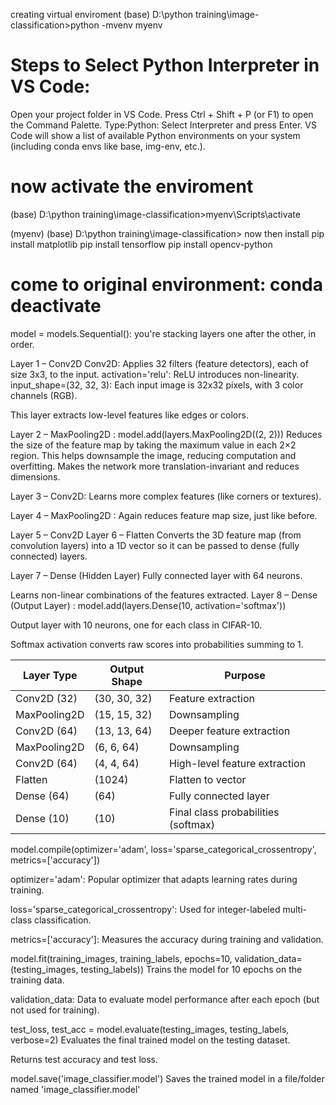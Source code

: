 creating virtual enviroment
(base) D:\python training\image-classification>python -mvenv myenv

# Steps to Select Python Interpreter in VS Code:
Open your project folder in VS Code.
Press Ctrl + Shift + P (or F1) to open the Command Palette.
Type:Python: Select Interpreter
and press Enter.
VS Code will show a list of available Python environments on your system (including conda envs like base, img-env, etc.).

# now activate the enviroment 
(base) D:\python training\image-classification>myenv\Scripts\activate

(myenv) (base) D:\python training\image-classification>
now then install 
pip install matplotlib
pip install tensorflow
pip install opencv-python

# come to original environment: conda deactivate
model = models.Sequential(): you're stacking layers one after the other, in order.

Layer 1 – Conv2D
Conv2D: Applies 32 filters (feature detectors), each of size 3x3, to the input.
activation='relu': ReLU introduces non-linearity.
input_shape=(32, 32, 3): Each input image is 32x32 pixels, with 3 color channels (RGB).

This layer extracts low-level features like edges or colors.

Layer 2 – MaxPooling2D :
model.add(layers.MaxPooling2D((2, 2)))
Reduces the size of the feature map by taking the maximum value in each 2×2 region.
This helps downsample the image, reducing computation and overfitting.
Makes the network more translation-invariant and reduces dimensions.

Layer 3 – Conv2D:
Learns more complex features (like corners or textures).

Layer 4 – MaxPooling2D :
Again reduces feature map size, just like before.

Layer 5 – Conv2D
Layer 6 – Flatten
Converts the 3D feature map (from convolution layers) into a 1D vector so it can be passed to dense (fully connected) layers.

 Layer 7 – Dense (Hidden Layer)
 Fully connected layer with 64 neurons.

Learns non-linear combinations of the features extracted.
Layer 8 – Dense (Output Layer) : model.add(layers.Dense(10, activation='softmax'))

Output layer with 10 neurons, one for each class in CIFAR-10.

Softmax activation converts raw scores into probabilities summing to 1.

| Layer Type   | Output Shape | Purpose                             |
| ------------ | ------------ | ----------------------------------- |
| Conv2D (32)  | (30, 30, 32) | Feature extraction                  |
| MaxPooling2D | (15, 15, 32) | Downsampling                        |
| Conv2D (64)  | (13, 13, 64) | Deeper feature extraction           |
| MaxPooling2D | (6, 6, 64)   | Downsampling                        |
| Conv2D (64)  | (4, 4, 64)   | High-level feature extraction       |
| Flatten      | (1024)       | Flatten to vector                   |
| Dense (64)   | (64)         | Fully connected layer               |
| Dense (10)   | (10)         | Final class probabilities (softmax) |

model.compile(optimizer='adam', loss='sparse_categorical_crossentropy', metrics=['accuracy'])

optimizer='adam': Popular optimizer that adapts learning rates during training.

loss='sparse_categorical_crossentropy': Used for integer-labeled multi-class classification.

metrics=['accuracy']: Measures the accuracy during training and validation.

model.fit(training_images, training_labels, epochs=10, validation_data=(testing_images, testing_labels))
Trains the model for 10 epochs on the training data.

validation_data: Data to evaluate model performance after each epoch (but not used for training).


test_loss, test_acc = model.evaluate(testing_images, testing_labels, verbose=2)
Evaluates the final trained model on the testing dataset.

Returns test accuracy and test loss.


model.save('image_classifier.model')
Saves the trained model in a file/folder named 'image_classifier.model'